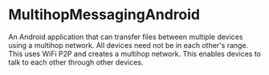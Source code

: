 # MultihopMessagingAndroid
An Android application that can transfer files between multiple devices using a multihop network. All devices need not be in each other's range.
This uses WiFi P2P and creates a multihop network. This enables devices to talk to each other through other devices.
